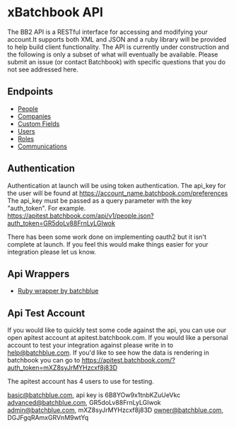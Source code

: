 xBatchbook API
=============

The BB2 API is a RESTful interface for accessing and modifying your account.It supports both XML and JSON and a ruby library will be provided to help build client functionality.  The API is currently under construction and the following is only a subset of what will eventually be available. Please submit an issue (or contact Batchbook) with specific questions that you do not see addressed here.

Endpoints
---------
* [People](https://github.com/batchblue/batchbook-api/blob/master/sections/people.md)
* [Companies](https://github.com/batchblue/batchbook-api/blob/master/sections/companies.md)
* [Custom Fields](https://github.com/batchblue/batchbook-api/blob/master/sections/custom_fields.md)
* [Users](https://github.com/batchblue/batchbook-api/blob/master/sections/users.md)
* [Roles](https://github.com/batchblue/batchbook-api/blob/master/sections/roles.md)
* [Communications](https://github.com/batchblue/batchbook-api/blob/master/sections/communications.md) 

Authentication
--------------
Authentication at launch will be using token authentication.  The api_key for the user will be found at https://account_name.batchbook.com/preferences The api_key must be passed as a query parameter with the key "auth_token".  For example. https://apitest.batchbook.com/api/v1/people.json?auth_token=GR5doLv88FrnLyLGIwok

There has been some work done on implementing oauth2 but it isn't complete at launch.  If you feel this would make things easier for your integration please let us know.

Api Wrappers
------------
* [Ruby wrapper by batchblue](https://github.com/batchblue/batchbook)


Api Test Account
----------------

If you would like to quickly test some code against the api, you can use our open apitest account at apitest.batchbook.com.  If you would like a personal account to test your integration against please write in to help@batchblue.com.  If you'd like to see how the data is rendering in batchbook you can go to https://apitest.batchbook.com/?auth_token=mXZ8syJrMYHzcxf8j83D

The apitest account has 4 users to use for testing.

  basic@batchblue.com, api key is 6B8YOw9x1tnbKZuUeVkc
  advanced@batchblue.com, GR5doLv88FrnLyLGIwok
  admin@batchblue.com,  mXZ8syJrMYHzcxf8j83D
  owner@batchblue.com, DGJFgqRAmxGRVnM9wtYq

